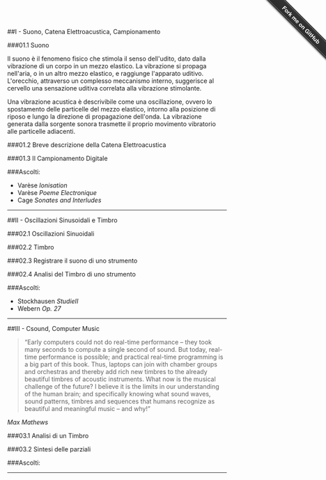 ##I - Suono, Catena Elettroacustica, Campionamento

###01.1 Suono

Il suono è il fenomeno fisico che stimola il senso dell'udito, dato dalla vibrazione di un corpo in un mezzo elastico. La vibrazione si propaga nell'aria, o in un altro mezzo elastico, e raggiunge l'apparato uditivo. L'orecchio, attraverso un complesso meccanismo interno, suggerisce al cervello una sensazione uditiva correlata alla vibrazione stimolante.

Una vibrazione acustica è descrivibile come una oscillazione, ovvero lo spostamento delle particelle del mezzo elastico, intorno alla posizione di riposo e lungo la direzione di propagazione dell'onda. La vibrazione generata dalla sorgente sonora trasmette il proprio movimento vibratorio alle particelle adiacenti.

<!-- Le particelle a loro volta, iniziando ad oscillare, trasmettono il movimento alle altre particelle vicine e queste a loro volta ad altre ancora, provocando una variazione locale della pressione; in questo modo, un semplice movimento vibratorio si propaga meccanicamente originando un'onda sonora (o onda acustica), che è pertanto onda longitudinale. Si ha un'onda longitudinale quando le particelle del mezzo in cui si propaga l'onda, oscillano lungo la direzione di propagazione. Le onde meccaniche longitudinali sono anche denominate onde di pressione. Il suono è un'onda che gode delle seguenti proprietà: riflessione, rifrazione e diffrazione, ma non della polarizzazione (a differenza della luce che è un'onda elettromagnetica, ovvero un'onda ha come la frequenza -->

###01.2 Breve descrizione della Catena Elettroacustica

###01.3 Il Campionamento Digitale

###Ascolti:

 - Varèse *Ionisation*
 - Varèse *Poeme Electronique*
 - Cage *Sonates and Interludes*
 
----

##II - Oscillazioni Sinusoidali e Timbro

###02.1 Oscillazioni Sinuoidali

###02.2 Timbro

###02.3 Registrare il suono di uno strumento

###02.4 Analisi del Timbro di uno strumento

###Ascolti:

 - Stockhausen *StudieII*
 - Webern *Op. 27*

---- 

##III - Csound, Computer Music

> “Early computers could not do real-time performance – they took many seconds to compute a single second of sound. But today, real-time performance is possible; and practical real-time programming is a big part of this book. Thus, laptops can join with chamber groups and orchestras and thereby add rich new timbres to the already beautiful timbres of acoustic instruments.
What now is the musical challenge of the future? I believe it is the limits in our understanding of the human brain; and specifically knowing what sound waves, sound patterns, timbres and sequences that humans recognize as beautiful and meaningful music – and why!”

*Max Mathews*

###03.1 Analisi di un Timbro

###03.2 Sintesi delle parziali

###Ascolti:

----

<div class="github-fork-ribbon-wrapper right fixed" style="width: 150px;height: 150px;position: fixed;overflow: hidden;top: 0;z-index: 9999;pointer-events: none;right: 0;"><div class="github-fork-ribbon" style="position: absolute;padding: 2px 0;background-color: #333;background-image: linear-gradient(to bottom, rgba(0, 0, 0, 0), rgba(0, 0, 0, 0.15));-webkit-box-shadow: 0 2px 3px 0 rgba(0, 0, 0, 0.5);-moz-box-shadow: 0 2px 3px 0 rgba(0, 0, 0, 0.5);box-shadow: 0 2px 3px 0 rgba(0, 0, 0, 0.5);z-index: 9999;pointer-events: auto;top: 42px;right: -43px;-webkit-transform: rotate(45deg);-moz-transform: rotate(45deg);-ms-transform: rotate(45deg);-o-transform: rotate(45deg);transform: rotate(45deg);"><a href="https://github.com/grammaton/IMCSC" style="font: 700 13px &quot;Helvetica Neue&quot;, Helvetica, Arial, sans-serif;color: #fff;text-decoration: none;text-shadow: 0 -1px rgba(0, 0, 0, 0.5);text-align: center;width: 200px;line-height: 20px;display: inline-block;padding: 2px 0;border-width: 1px 0;border-style: dotted;border-color: rgba(255, 255, 255, 0.7);">Fork me on GitHub</a></div></div>
